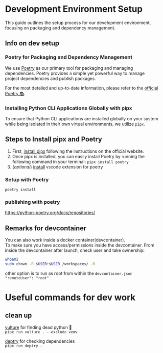 # Development Environment Setup

This guide outlines the setup process for our development environment, focusing on packaging and dependency management.
## Info on dev setup
### Poetry for Packaging and Dependency Management

We use [Poetry](https://python-poetry.org/docs/main/#installation) as our primary tool for packaging and managing dependencies. Poetry provides a simple yet powerful way to manage project dependencies and publish packages.

For the most detailed and up-to-date information, please refer to the [official Poetry 📚](https://python-poetry.org/docs/main/#installation).

### Installing Python CLI Applications Globally with pipx

To ensure that Python CLI applications are installed globally on your system while being isolated in their own virtual environments, we utilize `pipx`.

## Steps to Install pipx and Poetry

1. First, [install pipx](https://pipx.pypa.io/stable/installation/) following the instructions on the official website.
2. Once pipx is installed, you can easily install Poetry by running the following command in your terminal:
        ```pipx install poetry```
3. (*optional*) [install](vscode:extension/zeshuaro.vscode-python-poetry) vscode extension for poetry
### Setup with Poetry
```shell
poetry install
```
### publishing with poetry
https://python-poetry.org/docs/repositories/
## Remarks for devcontainer

You can also work inside a docker container(devcontainer).  
To make sure you have access/permissions inside the devcontainer.
From inside the devcontainer after launch, check user and take ownership:

```bash
whoami
sudo chown -R $USER:$USER /workspaces/ -R
```

other option is to run as root from within the `devcontainer.json` `"remoteUser": "root"`

# Useful commands for dev work
## clean up
[vulture](https://github.com/jendrikseipp/vulture) for finding dead python 🐍      
```pipx run vulture . --exclude venv```

[deptry](https://github.com/fpgmaas/deptry) for checking dependencies   
```pipx run deptry .```